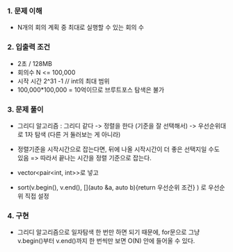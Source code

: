 ### 1. 문제 이해
- N개의 회의 계획 중 최대로 실행할 수 있는 회의 수
  
### 2. 입출력 조건
- 2초 / 128MB
- 회의수 N <= 100,000
- 시작 시간 2^31 -1 // int의 최대 범위
- 100,000*100,000 = 10억이므로 브루트포스 탐색은 불가

### 3. 문제 풀이
- 그리디 알고리즘 : 그리디 같다 -> 정렬을 한다 (기준을 잘 선택해서) -> 우선순위대로 1자 탐색 (다른 거 둘러보는 게 아니라)
- 정렬기준을 시작시간으로 잡는다면, 뒤에 나올 시작시간이 더 좋은 선택지일 수도 있음
  => 따라서 끝나는 시간을 정렬 기준으로 잡는다.

- vector<pair<int, int>>로 넣고
- sort(v.begin(), v.end(), [](auto &a, auto b){return 우선순위 조건} ) 로 우선순위 직접 설정

### 4. 구현
- 그리디 알고리즘으로 일자탐색 한 번만 하면 되기 때문에, for문으로 그냥 v.begin()부터 v.end()까지 한 번씩만 보면 O(N) 안에 들어올 수 있다.

